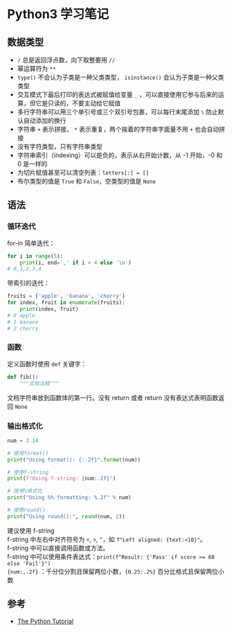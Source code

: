 # Python3 学习笔记

## 数据类型

- `/` 总是返回浮点数，向下取整要用 `//`  
- 幂运算符为 `**`  
- `type()` 不会认为子类是一种父类类型， `isinstance()` 会认为子类是一种父类类型
- 交互模式下最后打印的表达式被赋值给变量 `_` ，可以直接使用它参与后来的运算，但它是只读的，不要主动给它赋值
- 多行字符串可以用三个单引号或三个双引号包裹，可以每行末尾添加 `\` 防止默认自动添加的换行
- 字符串 `+` 表示拼接， `*` 表示重复，两个挨着的字符串字面量不用 `+` 也会自动拼接
- 没有字符类型，只有字符串类型
- 字符串索引（indexing）可以是负的，表示从右开始计数，从 -1 开始，-0 和 0 是一样的
- 为切片赋值甚至可以清空列表：`letters[:] = []`
- 布尔类型的值是 `True` 和 `False`，空类型的值是 `None`  

## 语法

### 循环迭代

for-in 简单迭代：

```python
for i in range(5):
    print(i, end=',' if i < 4 else '\n')
# 0,1,2,3,4
```

带索引的迭代：

```python
fruits = ['apple', 'banana', 'cherry']
for index, fruit in enumerate(fruits):
    print(index, fruit)
# 0 apple
# 1 banana
# 2 cherry
```

### 函数

定义函数时使用 `def` 关键字：

```python
def fib():
    """文档注释"""
```

文档字符串放到函数体的第一行。没有 return 或者 return 没有表达式表明函数返回 `None`


### 输出格式化

```python
num = 3.14

# 使用format()
print("Using format(): {:.2f}".format(num))

# 使用f-string
print(f"Using f-string: {num:.2f}")

# 使用%格式化
print("Using %% formatting: %.2f" % num)

# 使用round()
print("Using round():", round(num, 2))
```

建议使用 f-string  
f-string 中左右中对齐符号为 `<`, `>`, `^`，如 `f"Left aligned: {text:<10}"`。  
f-string 中可以直接调用函数或方法。  
f-string 中可以使用条件表达式：`print(f"Result: {'Pass' if score >= 60 else 'Fail'}")`  
`{num:,.2f}` ：千分位分割且保留两位小数，`{0.25:.2%}` 百分比格式且保留两位小数  

## 参考

- [The Python Tutorial](https://docs.python.org/zh-cn/3.13/tutorial/index.html)

